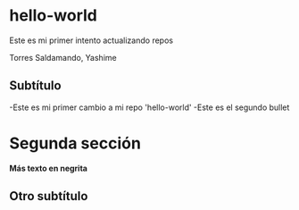 # hello-world
Este es mi primer intento actualizando repos

Torres Saldamando, Yashime
## Subtítulo
-Este es mi primer cambio a mi repo 'hello-world' 
-Este es el segundo bullet
# Segunda sección 
**Más texto en negrita**
## Otro subtítulo
